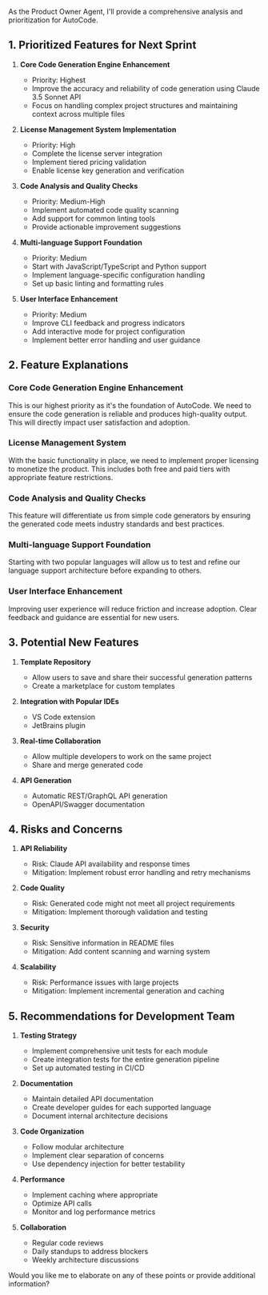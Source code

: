 As the Product Owner Agent, I'll provide a comprehensive analysis and prioritization for AutoCode.

## 1. Prioritized Features for Next Sprint

1. **Core Code Generation Engine Enhancement**
   - Priority: Highest
   - Improve the accuracy and reliability of code generation using Claude 3.5 Sonnet API
   - Focus on handling complex project structures and maintaining context across multiple files

2. **License Management System Implementation**
   - Priority: High
   - Complete the license server integration
   - Implement tiered pricing validation
   - Enable license key generation and verification

3. **Code Analysis and Quality Checks**
   - Priority: Medium-High
   - Implement automated code quality scanning
   - Add support for common linting tools
   - Provide actionable improvement suggestions

4. **Multi-language Support Foundation**
   - Priority: Medium
   - Start with JavaScript/TypeScript and Python support
   - Implement language-specific configuration handling
   - Set up basic linting and formatting rules

5. **User Interface Enhancement**
   - Priority: Medium
   - Improve CLI feedback and progress indicators
   - Add interactive mode for project configuration
   - Implement better error handling and user guidance

## 2. Feature Explanations

### Core Code Generation Engine Enhancement
This is our highest priority as it's the foundation of AutoCode. We need to ensure the code generation is reliable and produces high-quality output. This will directly impact user satisfaction and adoption.

### License Management System
With the basic functionality in place, we need to implement proper licensing to monetize the product. This includes both free and paid tiers with appropriate feature restrictions.

### Code Analysis and Quality Checks
This feature will differentiate us from simple code generators by ensuring the generated code meets industry standards and best practices.

### Multi-language Support Foundation
Starting with two popular languages will allow us to test and refine our language support architecture before expanding to others.

### User Interface Enhancement
Improving user experience will reduce friction and increase adoption. Clear feedback and guidance are essential for new users.

## 3. Potential New Features

1. **Template Repository**
   - Allow users to save and share their successful generation patterns
   - Create a marketplace for custom templates

2. **Integration with Popular IDEs**
   - VS Code extension
   - JetBrains plugin

3. **Real-time Collaboration**
   - Allow multiple developers to work on the same project
   - Share and merge generated code

4. **API Generation**
   - Automatic REST/GraphQL API generation
   - OpenAPI/Swagger documentation

## 4. Risks and Concerns

1. **API Reliability**
   - Risk: Claude API availability and response times
   - Mitigation: Implement robust error handling and retry mechanisms

2. **Code Quality**
   - Risk: Generated code might not meet all project requirements
   - Mitigation: Implement thorough validation and testing

3. **Security**
   - Risk: Sensitive information in README files
   - Mitigation: Add content scanning and warning system

4. **Scalability**
   - Risk: Performance issues with large projects
   - Mitigation: Implement incremental generation and caching

## 5. Recommendations for Development Team

1. **Testing Strategy**
   - Implement comprehensive unit tests for each module
   - Create integration tests for the entire generation pipeline
   - Set up automated testing in CI/CD

2. **Documentation**
   - Maintain detailed API documentation
   - Create developer guides for each supported language
   - Document internal architecture decisions

3. **Code Organization**
   - Follow modular architecture
   - Implement clear separation of concerns
   - Use dependency injection for better testability

4. **Performance**
   - Implement caching where appropriate
   - Optimize API calls
   - Monitor and log performance metrics

5. **Collaboration**
   - Regular code reviews
   - Daily standups to address blockers
   - Weekly architecture discussions

Would you like me to elaborate on any of these points or provide additional information?